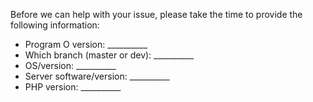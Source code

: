 Before we can help with your issue, please take the time to provide the following information:

+ Program O version:                    __________
+ Which branch (master or dev):  __________
+ OS/version:                                __________
+ Server software/version:           __________
+ PHP version:                             __________

